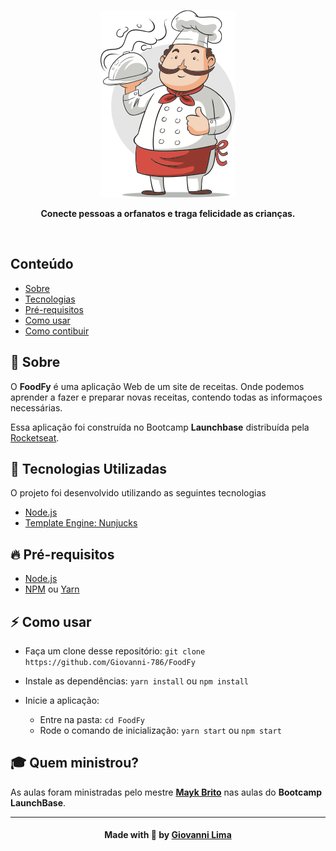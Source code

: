 <p align="center">
  <img src=".github/chef.png" alt="Chef" />
</p>

<p align="center">
  <b>Conecte pessoas a orfanatos e traga felicidade as crianças.</b>
</p>

<br />


## Conteúdo

- [Sobre](#sobre)
- [Tecnologias](#tecnologias)
- [Pré-requisitos](#pre-requisitos)
- [Como usar](#como-usar)
- [Como contibuir](#como-contribuir)

<a id="sobre"></a>

## :bookmark: Sobre

O <strong>FoodFy</strong> é uma aplicação Web de um site de receitas. Onde podemos aprender a fazer e preparar novas receitas, contendo todas as informaçoes necessárias.

Essa aplicação foi construída no Bootcamp <strong>Launchbase</strong> distribuída pela [Rocketseat](https://rocketseat.com.br/).

<a id="tecnologias-utilizadas"></a>

## :rocket: Tecnologias Utilizadas

O projeto foi desenvolvido utilizando as seguintes tecnologias


- [Node.js](https://nodejs.org/en/)
- [Template Engine: Nunjucks](https://mozilla.github.io/nunjucks/)


<a id="pre-requisitos"></a>

## :fire: **Pré-requisitos**

- [Node.js](https://nodejs.org/en/)
- [NPM](https://www.npmjs.com/) ou [Yarn](https://yarnpkg.com/)


<a id="como-usar"></a>

## :zap: Como usar

- Faça um clone desse repositório: `git clone https://github.com/Giovanni-786/FoodFy`
- Instale as dependências: `yarn install` ou `npm install`
- Inicie a aplicação:

    - Entre na pasta: `cd FoodFy`
    - Rode o comando de inicialização: `yarn start` ou `npm start`



## :mortar_board: Quem ministrou?

As aulas foram ministradas pelo mestre **[Mayk Brito](https://github.com/maykbrito)** nas aulas do **Bootcamp LaunchBase**.

---

<h4 align=center>Made with 💙 by <a href="https://www.linkedin.com/in/giovanni-sena/">Giovanni Lima</a></h4>